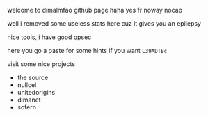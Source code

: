 welcome to dimalmfao github page haha yes fr noway nocap

well i removed some useless stats here cuz it gives you an epilepsy

nice tools, i have good opsec

here you go a paste for some hints if you want `L39ADTBc`

visit some nice projects
- the source
- nullcel
- unitedorigins
- dimanet
- sofern
